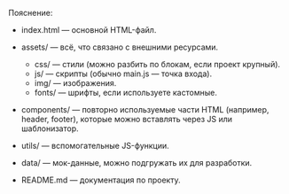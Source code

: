 ﻿Пояснение:

- index.html — основной HTML-файл.
- assets/ — всё, что связано с внешними ресурсами.
  - css/ — стили (можно разбить по блокам, если проект крупный).
  - js/ — скрипты (обычно main.js — точка входа).
  - img/ — изображения.
  - fonts/ — шрифты, если используете кастомные.

- components/ — повторно используемые части HTML (например, header, footer), которые можно вставлять через JS или шаблонизатор.
- utils/ — вспомогательные JS-функции.
- data/ — мок-данные, можно подгружать их для разработки.
- README.md — документация по проекту.